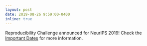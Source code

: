 ```yaml
---
layout: post
date: 2019-08-26 9:59:00-0400
inline: true
---
```


Reproducibility Challenge announced for NeurIPS 2019! Check the [Important Dates](/neurips2019/dates/) for more information.
